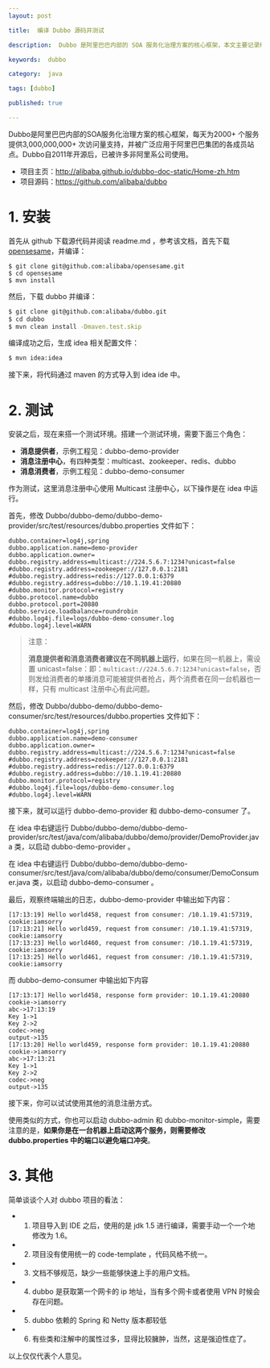 ```yaml
---
layout: post

title:  编译 Dubbo 源码并测试

description:  Dubbo 是阿里巴巴内部的 SOA 服务化治理方案的核心框架，本文主要记录编译 Dubbo 源码和测试的过程。

keywords:  dubbo

category:  java

tags: [dubbo]

published: true

---
```


Dubbo是阿里巴巴内部的SOA服务化治理方案的核心框架，每天为2000+ 个服务提供3,000,000,000+ 次访问量支持，并被广泛应用于阿里巴巴集团的各成员站点。Dubbo自2011年开源后，已被许多非阿里系公司使用。 

- 项目主页：<http://alibaba.github.io/dubbo-doc-static/Home-zh.htm> 
- 项目源码：<https://github.com/alibaba/dubbo>

# 1. 安装

首先从 github 下载源代码并阅读 readme.md ，参考该文档，首先下载 [opensesame](https://github.com/alibaba/opensesame)，并编译：

```
$ git clone git@github.com:alibaba/opensesame.git
$ cd opensesame
$ mvn install
```

然后，下载 dubbo 并编译：

```bash
$ git clone git@github.com:alibaba/dubbo.git
$ cd dubbo
$ mvn clean install -Dmaven.test.skip
```

编译成功之后，生成 idea 相关配置文件：

```bash
$ mvn idea:idea
```

接下来，将代码通过 maven 的方式导入到 idea ide 中。


# 2. 测试

安装之后，现在来搭一个测试环境。搭建一个测试环境，需要下面三个角色：

- **消息提供者**，示例工程见：dubbo-demo-provider
- **消息注册中心**，有四种类型：multicast、zookeeper、redis、dubbo
- **消息消费者**，示例工程见：dubbo-demo-consumer

作为测试，这里消息注册中心使用 Multicast 注册中心，以下操作是在 idea 中运行。

首先，修改 Dubbo/dubbo-demo/dubbo-demo-provider/src/test/resources/dubbo.properties 文件如下：

```properties
dubbo.container=log4j,spring
dubbo.application.name=demo-provider
dubbo.application.owner=
dubbo.registry.address=multicast://224.5.6.7:1234?unicast=false
#dubbo.registry.address=zookeeper://127.0.0.1:2181
#dubbo.registry.address=redis://127.0.0.1:6379
#dubbo.registry.address=dubbo://10.1.19.41:20880
#dubbo.monitor.protocol=registry
dubbo.protocol.name=dubbo
dubbo.protocol.port=20880
dubbo.service.loadbalance=roundrobin
#dubbo.log4j.file=logs/dubbo-demo-consumer.log
#dubbo.log4j.level=WARN
```

>注意：
>
> **消息提供者和消息消费者建议在不同机器上运行**，如果在同一机器上，需设置 unicast=false：即：`multicast://224.5.6.7:1234?unicast=false`，否则发给消费者的单播消息可能被提供者抢占，两个消费者在同一台机器也一样，只有 multicast 注册中心有此问题。

然后，修改 Dubbo/dubbo-demo/dubbo-demo-consumer/src/test/resources/dubbo.properties 文件如下：

```properties
dubbo.container=log4j,spring
dubbo.application.name=demo-consumer
dubbo.application.owner=
dubbo.registry.address=multicast://224.5.6.7:1234?unicast=false
#dubbo.registry.address=zookeeper://127.0.0.1:2181
#dubbo.registry.address=redis://127.0.0.1:6379
#dubbo.registry.address=dubbo://10.1.19.41:20880
dubbo.monitor.protocol=registry
#dubbo.log4j.file=logs/dubbo-demo-consumer.log
#dubbo.log4j.level=WARN
```

接下来，就可以运行 dubbo-demo-provider 和 dubbo-demo-consumer 了。

在 idea 中右键运行 Dubbo/dubbo-demo/dubbo-demo-provider/src/test/java/com/alibaba/dubbo/demo/provider/DemoProvider.java 类，以启动 dubbo-demo-provider 。

在 idea 中右键运行 Dubbo/dubbo-demo/dubbo-demo-consumer/src/test/java/com/alibaba/dubbo/demo/consumer/DemoConsumer.java 类，以启动 dubbo-demo-consumer 。

最后，观察终端输出的日志，dubbo-demo-provider 中输出如下内容：

```
[17:13:19] Hello world458, request from consumer: /10.1.19.41:57319, cookie:iamsorry
[17:13:21] Hello world459, request from consumer: /10.1.19.41:57319, cookie:iamsorry
[17:13:23] Hello world460, request from consumer: /10.1.19.41:57319, cookie:iamsorry
[17:13:25] Hello world461, request from consumer: /10.1.19.41:57319, cookie:iamsorry
```

而 dubbo-demo-consumer 中输出如下内容

```
[17:13:17] Hello world458, response form provider: 10.1.19.41:20880
cookie->iamsorry
abc->17:13:19
Key 1->1
Key 2->2
codec->neg
output->135
[17:13:20] Hello world459, response form provider: 10.1.19.41:20880
cookie->iamsorry
abc->17:13:21
Key 1->1
Key 2->2
codec->neg
output->135
```

接下来，你可以试试使用其他的消息注册方式。

使用类似的方式，你也可以启动 dubbo-admin 和 dubbo-monitor-simple，需要注意的是，**如果你是在一台机器上启动这两个服务，则需要修改 dubbo.properties 中的端口以避免端口冲突**。

# 3. 其他

简单谈谈个人对 dubbo 项目的看法：

- 1. 项目导入到 IDE 之后，使用的是 jdk 1.5 进行编译，需要手动一个一个地修改为 1.6。
- 2. 项目没有使用统一的 code-template ，代码风格不统一。
- 3. 文档不够规范，缺少一些能够快速上手的用户文档。
- 4. dubbo 是获取第一个网卡的 ip 地址，当有多个网卡或者使用 VPN 时候会存在问题。
- 5. dubbo 依赖的 Spring 和 Netty 版本都较低
- 6. 有些类和注解中的属性过多，显得比较臃肿，当然，这是强迫性症了。

以上仅仅代表个人意见。






